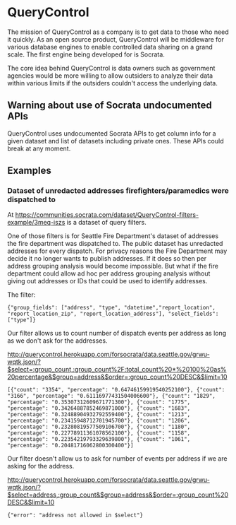 QueryControl
============

The mission of QueryControl as a company is to get data to those who need it quickly. As an open source product, QueryControl will be middleware for various database engines to enable controlled data sharing on a grand scale. The first engine being developed for is Socrata. 

The core idea behind QueryControl is data owners such as government agencies would be more willing to allow outsiders to analyze their data within various limits if the outsiders couldn't access the underlying data.

## Warning about use of Socrata undocumented APIs

QueryControl uses undocumented Socrata APIs to get column info for a given dataset and list of datasets including private ones. These APIs could break at any moment.

## Examples

### Dataset of unredacted addresses firefighters/paramedics were dispatched to

At https://communities.socrata.com/dataset/QueryControl-filters-example/3meq-iszs is a dataset of query filters.

One of those filters is for Seattle Fire Department's dataset of addresses the fire department was dispatched to. The public dataset has unredacted addresses for every dispatch. For privacy reasons the Fire Department may decide it no longer wants to publish addresses. If it does so then per address grouping analysis would become impossible. But what if the fire department could allow ad hoc per address grouping analysis without giving out addresses or IDs that could be used to identify addresses. 

The filter:

`{"group_fields": ["address", "type", "datetime","report_location", "report_location_zip", "report_location_address"], "select_fields": ["type"]}`

Our filter allows us to count number of dispatch events per address as long as we don't ask for the addresses.

http://querycontrol.herokuapp.com/forsocrata/data.seattle.gov/grwu-wqtk.json/?$select=:group_count,:group_count%2F:total_count%20*%20100%20as%20percentage&$group=address&$order=:group_count%20DESC&$limit=10

`[{"count": "3354", "percentage": "0.64746159919540252100"}, {"count": "3166", "percentage": "0.61116977431504006600"}, {"count": "1829", "percentage": "0.35307312609671771300"}, {"count": "1775", "percentage": "0.34264887852469871000"}, {"count": "1683", "percentage": "0.32488904932792559400"}, {"count": "1213", "percentage": "0.23415948712701945700"}, {"count": "1206", "percentage": "0.23280819577509106700"}, {"count": "1180", "percentage": "0.22778911361078562100"}, {"count": "1158", "percentage": "0.22354219793329639800"}, {"count": "1061", "percentage": "0.20481716062800300400"}]`

Our filter doesn't allow us to ask for number of events per address if we are asking for the address.

http://querycontrol.herokuapp.com/forsocrata/data.seattle.gov/grwu-wqtk.json/?$select=address,:group_count&$group=address&$order=:group_count%20DESC&$limit=10

`{"error": "address not allowed in $select"}`







